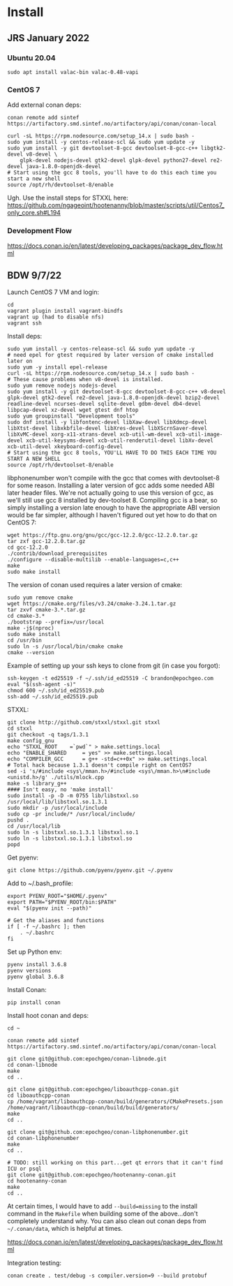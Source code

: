 
# Install

## JRS January 2022

### Ubuntu 20.04

```
sudo apt install valac-bin valac-0.48-vapi
```

### CentOS 7

Add external conan deps:

```
conan remote add sintef https://artifactory.smd.sintef.no/artifactory/api/conan/conan-local
```

```
curl -sL https://rpm.nodesource.com/setup_14.x | sudo bash -
sudo yum install -y centos-release-scl && sudo yum update -y
sudo yum install -y git devtoolset-8-gcc devtoolset-8-gcc-c++ libgtk2-devel v8-devel \
    glpk-devel nodejs-devel gtk2-devel glpk-devel python27-devel re2-devel java-1.8.0-openjdk-devel
# Start using the gcc 8 tools, you'll have to do this each time you start a new shell
source /opt/rh/devtoolset-8/enable
```

Ugh. Use the install steps for STXXL here:
https://github.com/ngageoint/hootenanny/blob/master/scripts/util/Centos7_only_core.sh#L194

### Development Flow

https://docs.conan.io/en/latest/developing_packages/package_dev_flow.html

## BDW 9/7/22

Launch CentOS 7 VM and login:
```
cd
vagrant plugin install vagrant-bindfs
vagrant up (had to disable nfs)
vagrant ssh
```

Install deps:
```
sudo yum install -y centos-release-scl && sudo yum update -y
# need epel for gtest required by later version of cmake installed later on
sudo yum -y install epel-release
curl -sL https://rpm.nodesource.com/setup_14.x | sudo bash -
# These cause problems when v8-devel is installed.
sudo yum remove nodejs nodejs-devel
sudo yum install -y git devtoolset-8-gcc devtoolset-8-gcc-c++ v8-devel glpk-devel gtk2-devel re2-devel java-1.8.0-openjdk-devel bzip2-devel readline-devel ncurses-devel sqlite-devel gdbm-devel db4-devel libpcap-devel xz-devel wget gtest dnf htop
sudo yum groupinstall "Development tools"
sudo dnf install -y libfontenc-devel libXaw-devel libXdmcp-devel libXtst-devel libxkbfile-devel libXres-devel libXScrnSaver-devel libXvMC-devel xorg-x11-xtrans-devel xcb-util-wm-devel xcb-util-image-devel xcb-util-keysyms-devel xcb-util-renderutil-devel libXv-devel xcb-util-devel xkeyboard-config-devel
# Start using the gcc 8 tools, YOU'LL HAVE TO DO THIS EACH TIME YOU START A NEW SHELL
source /opt/rh/devtoolset-8/enable
```

libphonenumber won't compile with the gcc that comes with devtoolset-8 for some reason. Installing a later version of gcc adds some needed ABI later header files. We're not actually going to use this version of gcc, as we'll still use gcc 8 installed by dev-toolset 8. Compiling gcc is a bear, so simply installing a version late enough to have the appropriate ABI version would be far simpler, although I haven't figured out yet how to do that on CentOS 7:
```
wget https://ftp.gnu.org/gnu/gcc/gcc-12.2.0/gcc-12.2.0.tar.gz
tar zxf gcc-12.2.0.tar.gz
cd gcc-12.2.0
./contrib/download_prerequisites
./configure --disable-multilib --enable-languages=c,c++
make
sudo make install
```

The version of conan used requires a later version of cmake:
```
sudo yum remove cmake
wget https://cmake.org/files/v3.24/cmake-3.24.1.tar.gz
tar zxvf cmake-3.*.tar.gz
cd cmake-3.*
./bootstrap --prefix=/usr/local
make -j$(nproc)
sudo make install
cd /usr/bin
sudo ln -s /usr/local/bin/cmake cmake
cmake --version
```

Example of setting up your ssh keys to clone from git (in case you forgot):
```
ssh-keygen -t ed25519 -f ~/.ssh/id_ed25519 -C brandon@epochgeo.com
eval "$(ssh-agent -s)"
chmod 600 ~/.ssh/id_ed25519.pub
ssh-add ~/.ssh/id_ed25519.pub
```

STXXL:
```
git clone http://github.com/stxxl/stxxl.git stxxl
cd stxxl
git checkout -q tags/1.3.1
make config_gnu
echo "STXXL_ROOT	=`pwd`" > make.settings.local
echo "ENABLE_SHARED     = yes" >> make.settings.local
echo "COMPILER_GCC      = g++ -std=c++0x" >> make.settings.local
# Total hack because 1.3.1 doesn't compile right on CentOS7
sed -i 's/#include <sys\/mman.h>/#include <sys\/mman.h>\n#include <unistd.h>/g' ./utils/mlock.cpp
make -s library_g++
#### Isn't easy, no 'make install'
sudo install -p -D -m 0755 lib/libstxxl.so /usr/local/lib/libstxxl.so.1.3.1
sudo mkdir -p /usr/local/include
sudo cp -pr include/* /usr/local/include/
pushd .
cd /usr/local/lib
sudo ln -s libstxxl.so.1.3.1 libstxxl.so.1
sudo ln -s libstxxl.so.1.3.1 libstxxl.so
popd
```

Get pyenv:
```
git clone https://github.com/pyenv/pyenv.git ~/.pyenv
```

Add to ~/.bash_profile:
```
export PYENV_ROOT="$HOME/.pyenv"
export PATH="$PYENV_ROOT/bin:$PATH"
eval "$(pyenv init --path)"

# Get the aliases and functions
if [ -f ~/.bashrc ]; then
	. ~/.bashrc
fi
```

Set up Python env:
```
pyenv install 3.6.8
pyenv versions
pyenv global 3.6.8
```

Install Conan:
```
pip install conan
```

Install hoot conan and deps:
```
cd ~

conan remote add sintef https://artifactory.smd.sintef.no/artifactory/api/conan/conan-local

git clone git@github.com:epochgeo/conan-libnode.git
cd conan-libnode
make
cd ..

git clone git@github.com:epochgeo/liboauthcpp-conan.git
cd liboauthcpp-conan
cp /home/vagrant/liboauthcpp-conan/build/generators/CMakePresets.json /home/vagrant/liboauthcpp-conan/build/build/generators/
make
cd ..

git clone git@github.com:epochgeo/conan-libphonenumber.git
cd conan-libphonenumber
make
cd ..

# TODO: still working on this part...get qt errors that it can't find ICU or psql
git clone git@github.com:epochgeo/hootenanny-conan.git
cd hootenanny-conan
make
cd ..
```

At certain times, I would have to add `--build=missing` to the install command in the `Makefile` when building some of the above...don't completely understand why. You can also clean out conan deps from `~/.conan/data`, which is helpful at times.

https://docs.conan.io/en/latest/developing_packages/package_dev_flow.html

Integration testing:
```
conan create . test/debug -s compiler.version=9 --build protobuf
```
